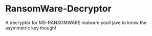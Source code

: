 # RansomWare-Decryptor
A decryptor for MS-RANSOMWARE malware
youll jave to know the asymmetric key though!
